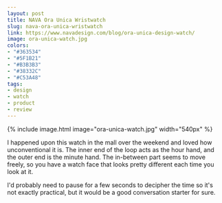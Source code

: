 ```yaml
---
layout: post
title: NAVA Ora Unica Wristwatch
slug: nava-ora-unica-wristwatch
link: https://www.navadesign.com/blog/ora-unica-design-watch/
image: ora-unica-watch.jpg
colors:
- "#363534"
- "#5F1B21"
- "#B3B3B3"
- "#38332C"
- "#C53A48"
tags:
- design
- watch
- product
- review
---
```


{% include image.html image="ora-unica-watch.jpg" width="540px" %}

I happened upon this watch in the mall over the weekend and loved how unconventional it is. The inner end of the loop acts as the hour hand, and the outer end is the minute hand. The in-between part seems to move freely, so you have a watch face that looks pretty different each time you look at it.

I'd probably need to pause for a few seconds to decipher the time so it's not exactly practical, but it would be a good conversation starter for sure.
